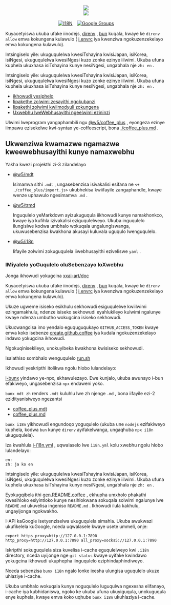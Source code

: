 <p align="center"><a href="https://xxai.art"><img src="https://cdn.jsdelivr.net/gh/xxai-art/doc/logo.svg"/></a><br/><a href="https://xxai.art"><img src="https://cdn.jsdelivr.net/gh/xxai-art/doc/xxai.svg"/></a></p><p align="center"><a href="https://github.com/xxai-art/doc#readme"><img alt="I18N" src="https://cdn.jsdelivr.net/gh/wactax/img/t.svg"/></a>　<a href="https://groups.google.com/u/0/g/xxai-art"><img alt="Google Groups" src="https://cdn.jsdelivr.net/gh/wactax/img/g-groups.svg"/></a></p>

Kuyacetyiswa ukuba ufake iinodejs, [direnv](https://direnv.net) , [bun](https://github.com/oven-sh/bun) kuqala, kwaye ke `direnv allow` emva kokungena kulawulo ( [i.envrc](https://github.com/xxai-art/doc/blob/main/.envrc) iya kwenziwa ngokuzenzekelayo emva kokungena kulawulo).

Intsingiselo yile: ukuguqulelwa kwesiTshayina kwisiJapan, isiKorea, isiNgesi, ukuguqulelwa kwesiNgesi kuzo zonke ezinye iilwimi. Ukuba ufuna kuphela ukuxhasa isiTshayina kunye nesiNgesi, ungabhala nje `zh: en` .

Intsingiselo yile: ukuguqulelwa kwesiTshayina kwisiJapan, isiKorea, isiNgesi, ukuguqulelwa kwesiNgesi kuzo zonke ezinye iilwimi. Ukuba ufuna kuphela ukuxhasa isiTshayina kunye nesiNgesi, ungabhala nje `zh: en` .

* [ikhowudi yesiphelo](https://github.com/xxai-art/web)
* [Iipakethe zolwimi zesayithi ngokubanzi](https://github.com/xxai-art/web/tree/main/i18n)
* [Iipakethi zolwimi kwiimodyuli zokungena](https://github.com/wacpkg/user/tree/main/ui.i18n)
* [Uxwebhu lweWebhusayithi ngeelwimi ezininzi](https://github.com/xxai-doc)

Ulwimi lweprogram yangaphambili ngu [@w5/coffee_plus](http://npmjs.com/@w5/coffee_plus) , eyongeza ezinye iimpawu ezisekelwe kwi-syntax ye-coffeescript, bona [./coffee_plus.md](./coffee_plus.md) .

## Ukwenziwa kwamazwe ngamazwe kweewebhusayithi kunye namaxwebhu

Yakha kwezi projekthi zi-3 zilandelayo

* [@w5/mdt](https://www.npmjs.com/package/@w5/mdt)

  Isimamva sithi `.mdt` , ungasebenzisa isivakalisi esifana ne `<+ ./coffee_plus/import.js>` ukubhekisa kwiifayile zangaphandle, kwaye wenze uphawulo ngesimamva `.md` .

* [@w5/trmd](https://www.npmjs.com/package/@w5/trmd)

  Inguqulelo yeMarkdown ayizukuguqula iikhowudi kunye namakhonkco, kwaye iya kufihla izivakalisi eziguqulelweyo. Ukuba inguqulelo ilungisiwe kodwa umbhalo wokuqala ungalungiswanga, ukuwusebenzisa kwakhona akusayi kuluvala uguqulo lwenguqulelo.

* [@w5/i18n](https://www.npmjs.com/package/@w5/i18n)

  Iifayile zolwimi zokuguqulela iiwebhusayithi eziveliswe `yaml` .

### IMiyalelo yoGuqulelo oluSebenzayo loXwebhu

Jonga ikhowudi yokugcina [xxai-art/doc](https://github.com/xxai-art/doc)

Kuyacetyiswa ukuba ufake iinodejs, [direnv](https://direnv.net) , [bun](https://github.com/oven-sh/bun) kuqala, kwaye ke `direnv allow` emva kokungena kulawulo ( [i.envrc](https://github.com/xxai-art/doc/blob/main/.envrc) iya kwenziwa ngokuzenzekelayo emva kokungena kulawulo).

Ukuze ugweme isiseko esikhulu sekhowudi esiguqulelwe kwiilwimi ezingamakhulu, ndenze isiseko sekhowudi eyahlukileyo kulwimi ngalunye kwaye ndenza umbutho wokugcina isiseko sekhowudi.

Ukucwangcisa imo yendalo eguquguqukayo `GITHUB_ACCESS_TOKEN` kwaye emva koko isebenze [create.github.coffee](https://github.com/xxai-art/doc/blob/main/create.github.coffee) iya kudala ngokuzenzekelayo indawo yokugcina ikhowudi.

Ngokuqinisekileyo, unokuyibeka kwakhona kwisiseko sekhowudi.

Isalathiso sombhalo wenguqulelo [run.sh](https://github.com/xxai-art/doc/blob/main/run.sh)

Ikhowudi yeskripthi itolikwa ngolu hlobo lulandelayo:

[i-bunx](https://bun.sh/docs/cli/bunx) yindawo ye-npx, ekhawulezayo. Ewe kunjalo, ukuba awunayo i-bun efakiweyo, ungasebenzisa `npx` endaweni yoko.

`bunx mdt zh` renders `.mdt` kuluhlu lwe zh njenge `.md` , bona iifayile ezi-2 ezidityanisiweyo ngezantsi

* [coffee_plus.mdt](https://github.com/xxai-doc/zh/blob/main/coffee_plus.mdt)
* [coffee_plus.md](https://github.com/xxai-doc/zh/blob/main/coffee_plus.md)

`bunx i18n` yikhowudi engundoqo yoguqulelo (ukuba une `nodejs` ezifakiweyo kuphela, kodwa `bun` kunye `direnv` ayifakelwanga, ungaqhuba `npx i18n` ukuguqulela).

Iza kwahlula [i-i18n.yml](https://github.com/xxai-art/doc/blob/main/i18n.yml) , uqwalaselo lwe `i18n.yml` kolu xwebhu ngolu hlobo lulandelayo:

```
en:
zh: ja ko en
```

Intsingiselo yile: ukuguqulelwa kwesiTshayina kwisiJapan, isiKorea, isiNgesi, ukuguqulelwa kwesiNgesi kuzo zonke ezinye iilwimi. Ukuba ufuna kuphela ukuxhasa isiTshayina kunye nesiNgesi, ungabhala nje `zh: en` .

Eyokugqibela ithi [gen.README.coffee](https://github.com/xxai-art/doc/blob/main/gen.README.coffee) , ekhupha umxholo phakathi kwesihloko esiyintloko kunye nesihlokwana sokuqala solwimi ngalunye lwe `README.md` ukuvelisa ingeniso `README.md` . Ikhowudi ilula kakhulu, ungayijonga ngokwakho.

I-API kaGoogle isetyenziselwa ukuguqulela simahla. Ukuba awukwazi ukufikelela kuGoogle, nceda uqwalasele kwaye usete ummeli, onje:

```
export https_proxy=http://127.0.0.1:7890 http_proxy=http://127.0.0.1:7890 all_proxy=socks5://127.0.0.1:7890
```

Iskripthi sokuguqulela siza kuvelisa i-cache eguqulelweyo kwi `.i18n` directory, nceda uyijonge nge `git status` kwaye uyifake kwindawo yokugcina ikhowudi ukuphepha iinguqulelo eziphindaphindiweyo.

Nceda sebenzisa `bunx i18n` ngalo lonke ixesha ulungisa uguqulelo ukuze uhlaziye i-cache.

Ukuba umbhalo wokuqala kunye noguqulelo luguqulwa ngexesha elifanayo, i-cache iya kubhidaniswa, ngoko ke ukuba ufuna ukuyiguqula, unokuguqula enye kuphela, kwaye emva koko uqhube `bunx i18n` ukuhlaziya i-cache.
